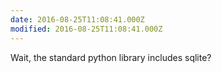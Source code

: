 ```yaml
---
date: 2016-08-25T11:08:41.000Z
modified: 2016-08-25T11:08:41.000Z
---
```


  Wait, the standard python library includes sqlite?
